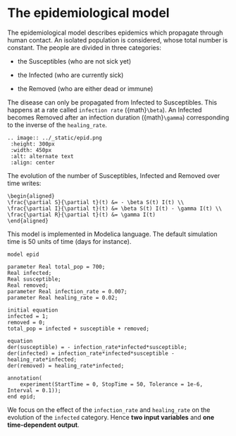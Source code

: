 # The epidemiological model

The epidemiological model describes epidemics which
propagate through human contact. An isolated population is considered, whose total number is constant. The people are divided in three categories:

-   the Susceptibles (who are not sick yet)

-   the Infected (who are currently sick)

-   the Removed (who are either dead or immune)

The disease can only be propagated from Infected to Susceptibles. This happens at a rate called `infection rate` ({math}`\beta`).
An Infected becomes Removed after an infection duration ({math}`\gamma`) corresponding to the inverse of the `healing_rate`.

```{eval-rst}
.. image:: ../_static/epid.png
 :height: 300px
 :width: 450px
 :alt: alternate text
 :align: center
```

The evolution of the number of Susceptibles, Infected and Removed over time writes: 
```{math}
\begin{aligned}
\frac{\partial S}{\partial t}(t) &= - \beta S(t) I(t) \\
\frac{\partial I}{\partial t}(t) &= \beta S(t) I(t) - \gamma I(t) \\
\frac{\partial R}{\partial t}(t) &= \gamma I(t)
\end{aligned}
```

This model is implemented in Modelica language. The default simulation time is 50 units of time (days for instance).
```
model epid

parameter Real total_pop = 700;
Real infected;
Real susceptible;
Real removed;
parameter Real infection_rate = 0.007;
parameter Real healing_rate = 0.02;

initial equation
infected = 1;
removed = 0;
total_pop = infected + susceptible + removed;

equation
der(susceptible) = - infection_rate*infected*susceptible;
der(infected) = infection_rate*infected*susceptible - healing_rate*infected;
der(removed) = healing_rate*infected;

annotation(
    experiment(StartTime = 0, StopTime = 50, Tolerance = 1e-6, Interval = 0.1));
end epid;
```

We focus on the effect of the `infection_rate` and `healing_rate` on the evolution of the `infected` category. Hence **two input variables** and **one time-dependent output**.